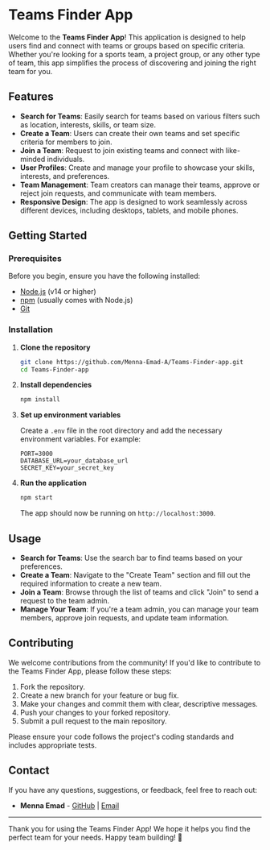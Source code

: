 # Teams Finder App

Welcome to the **Teams Finder App**! This application is designed to help users find and connect with teams or groups based on specific criteria. Whether you're looking for a sports team, a project group, or any other type of team, this app simplifies the process of discovering and joining the right team for you.

## Features

- **Search for Teams**: Easily search for teams based on various filters such as location, interests, skills, or team size.
- **Create a Team**: Users can create their own teams and set specific criteria for members to join.
- **Join a Team**: Request to join existing teams and connect with like-minded individuals.
- **User Profiles**: Create and manage your profile to showcase your skills, interests, and preferences.
- **Team Management**: Team creators can manage their teams, approve or reject join requests, and communicate with team members.
- **Responsive Design**: The app is designed to work seamlessly across different devices, including desktops, tablets, and mobile phones.

## Getting Started

### Prerequisites

Before you begin, ensure you have the following installed:

- [Node.js](https://nodejs.org/) (v14 or higher)
- [npm](https://www.npmjs.com/) (usually comes with Node.js)
- [Git](https://git-scm.com/)

### Installation

1. **Clone the repository**

   ```bash
   git clone https://github.com/Menna-Emad-A/Teams-Finder-app.git
   cd Teams-Finder-app
   ```

2. **Install dependencies**

   ```bash
   npm install
   ```

3. **Set up environment variables**

   Create a `.env` file in the root directory and add the necessary environment variables. For example:

   ```env
   PORT=3000
   DATABASE_URL=your_database_url
   SECRET_KEY=your_secret_key
   ```

4. **Run the application**

   ```bash
   npm start
   ```

   The app should now be running on `http://localhost:3000`.

## Usage

- **Search for Teams**: Use the search bar to find teams based on your preferences.
- **Create a Team**: Navigate to the "Create Team" section and fill out the required information to create a new team.
- **Join a Team**: Browse through the list of teams and click "Join" to send a request to the team admin.
- **Manage Your Team**: If you're a team admin, you can manage your team members, approve join requests, and update team information.

## Contributing

We welcome contributions from the community! If you'd like to contribute to the Teams Finder App, please follow these steps:

1. Fork the repository.
2. Create a new branch for your feature or bug fix.
3. Make your changes and commit them with clear, descriptive messages.
4. Push your changes to your forked repository.
5. Submit a pull request to the main repository.

Please ensure your code follows the project's coding standards and includes appropriate tests.


## Contact

If you have any questions, suggestions, or feedback, feel free to reach out:

- **Menna Emad** - [GitHub](https://github.com/Menna-Emad-A) | [Email](mailto:menna.emad@example.com)

---

Thank you for using the Teams Finder App! We hope it helps you find the perfect team for your needs. Happy team building! 🚀
